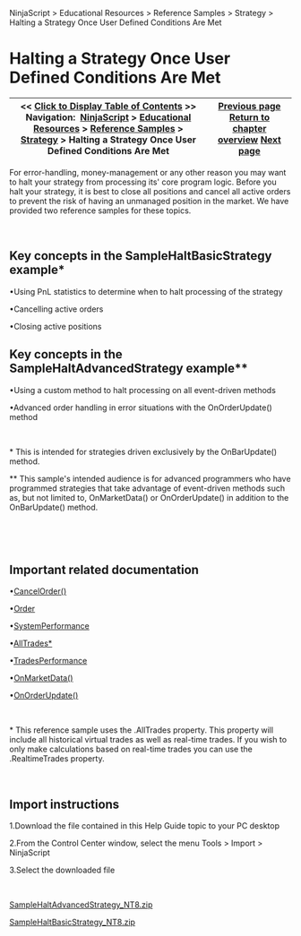 ﻿


NinjaScript \> Educational Resources \> Reference Samples \> Strategy \> Halting a Strategy Once User Defined Conditions Are Met






















# Halting a Strategy Once User Defined Conditions Are Met







| \<\< [Click to Display Table of Contents](halting_a_strategy_once_user_d.md) \>\> **Navigation:**     [NinjaScript](ninjascript.md) \> [Educational Resources](educational_resources.md) \> [Reference Samples](reference_samples.md) \> [Strategy](strategy2.md) \> Halting a Strategy Once User Defined Conditions Are Met | [Previous page](getting_pnl_from_an_atm_strate.md) [Return to chapter overview](strategy2.md) [Next page](keeping_orders_alive.md) |
| --- | --- |











For error\-handling, money\-management or any other reason you may want to halt your strategy from processing its' core program logic. Before you halt your strategy, it is best to close all positions and cancel all active orders to prevent the risk of having an unmanaged position in the market. We have provided two reference samples for these topics.


 


## Key concepts in the SampleHaltBasicStrategy example\*


•Using PnL statistics to determine when to halt processing of the strategy

•Cancelling active orders

•Closing active positions

## 


## Key concepts in the SampleHaltAdvancedStrategy example\*\*


•Using a custom method to halt processing on all event\-driven methods

•Advanced order handling in error situations with the OnOrderUpdate() method

 


\* This is intended for strategies driven exclusively by the OnBarUpdate() method.


\*\* This sample's intended audience is for advanced programmers who have programmed strategies that take advantage of event\-driven methods such as, but not limited to, OnMarketData() or OnOrderUpdate() in addition to the OnBarUpdate() method.


 


 


## Important related documentation


•[CancelOrder()](cancel.md)

•[Order](order.md)

•[SystemPerformance](systemperformance.md)

•[AllTrades\*](alltrades.md)

•[TradesPerformance](tradesperformance.md)

•[OnMarketData()](onmarketdata.md)

•[OnOrderUpdate()](onorderupdate.md)

 


\* This reference sample uses the .AllTrades property. This property will include all historical virtual trades as well as real\-time trades. If you wish to only make calculations based on real\-time trades you can use the .RealtimeTrades property.


 


## Import instructions


1\.Download the file contained in this Help Guide topic to your PC desktop

2\.From the Control Center window, select the menu Tools \> Import \> NinjaScript

3\.Select the downloaded file

 


[SampleHaltAdvancedStrategy\_NT8\.zip](https://ninjatrader.com/support/helpGuides/nt8/samples/SampleHaltAdvancedStrategy_NT8.zip)


[SampleHaltBasicStrategy\_NT8\.zip](https://ninjatrader.com/support/helpGuides/nt8/samples/SampleHaltBasicStrategy_NT8.zip)








